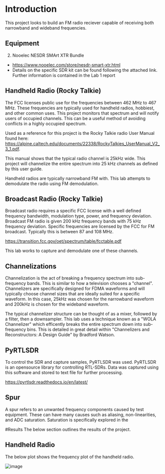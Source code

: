 # Introduction
This project looks to build an FM radio reciever capable of receiving both narrowband and wideband frequencies.

## Equipment
2. Nooelec NESDR SMArt XTR Bundle
 - https://www.nooelec.com/store/nesdr-smart-xtr.html
  - Details on the specific SDR kit can be found following the attached link. Further information is contained in the Lab 1 report

## Handheld Radio (Rocky Talkie)
The FCC licenses public use for the frequencies between 462 MHz to 467 MHz. 
These frequencies are typically used for handheld radios, hobbiest, and other 
common uses. This project monitors that spectrum and will notify users of 
occupied channels. This can be a useful method of avoiding conflicts in a 
highly occupied spectrum.

Used as a reference for this project is the Rocky Talkie radio User Manual 
found here: 
https://alpine.caltech.edu/documents/22338/RockyTalkies_UserManual_V2_3_1.pdf.

This manual shows that the typical radio channel is 25kHz wide. This project
will channelize the entire spectrum into 25 kHz channels as defined by this
user guide. 

Handheld radios are typically narrowband FM with. This lab attempts to demodulate the radio using FM demodulation.

## Broadcast Radio (Rocky Talkie)
Broadcast radio requires a specific FCC license with a well defined frequency bandwidth, modulation type, power, and frequency deviation. Broadcast FM radio is given 200 kHz frequency bands with 75 kHz frequency deviation. Specific frequencies are licensed by the FCC for FM broadcast. Typically this is between 87 and 108 MHz.

https://transition.fcc.gov/oet/spectrum/table/fcctable.pdf

This lab works to capture and demodulate one of these channels.

## Channelizations
Channelization is the act of breaking a frequency spectrum into sub-frequency bands. This is similar to how a television chooses a "channel". Channelizers are specifically designed for FDMA waveforms and will typically choose channel sizes that are ideally suited for a specific waveform. In this case, 25kHz was chosen for the narrowband waveform and 200kHz is chosen for the wideband waveform.

The typical channelizer structure can be thought of as a mixer, followed by a filter, then a downsampler. This lab uses a technique known as a "WOLA Channelizer" which efficently breaks the entire spectrum down into sub-frequency bins. This is detailed in great detail within "Channelizers and Reconstructors: A Design Guide" by Bradford Watson.

## PyRTLSDR
To control the SDR and capture samples, PyRTLSDR was used. PyRTLSDR is an opensource library for controlling RTL-SDRs. Data was captured using this software and stored to text file for further processing. 

https://pyrtlsdr.readthedocs.io/en/latest/

## Spur
A spur refers to an unwanted frequency components caused by test equipment. These can have many causes such as aliasing, non-linearities, and ADC saturation. Saturation is specifically explored in the 

#Results
The below section outlines the results of the project.

## Handheld Radio
The below plot shows the frequency plot of the handheld radio.

![image](https://github.com/Ryankearns9/DigComm_final/blob/main/imgs/RationalResampler.PNG)
